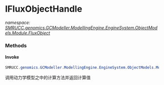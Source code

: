 ﻿# IFluxObjectHandle
_namespace: [SMRUCC.genomics.GCModeller.ModellingEngine.EngineSystem.ObjectModels.Module.FluxObject](./index.md)_





### Methods

#### Invoke
```csharp
SMRUCC.genomics.GCModeller.ModellingEngine.EngineSystem.ObjectModels.Module.FluxObject.IFluxObjectHandle.Invoke
```
调用动力学模型之中的计算方法并返回计算值


